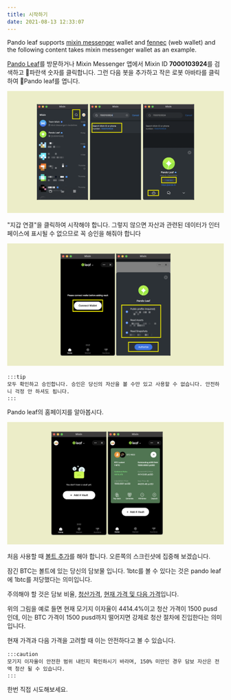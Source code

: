 ```yaml
---
title: 시작하기
date: 2021-08-13 12:33:07
---
```


Pando leaf supports [mixin messenger](https://docs.pando.im/docs/wallets/mixin-messenger) wallet and [fennec](https://pando.im/fennec/) (web wallet) and the following content takes mixin messenger wallet as an example.

[Pando Leaf](https://leaf.pando.im)를 방문하거나 Mixin Messenger 앱에서 Mixin ID **7000103924**를 검색하고 파란색 숫자를 클릭합니다. 그런 다음 봇을 추가하고 작은 로봇 아바타를 클릭하여 Pando leaf를 엽니다.

![](../assets/leaf-get-started-p1.png)


"지갑 연결"을 클릭하여 시작해야 합니다. 그렇지 않으면 자산과 관련된 데이터가 인터페이스에 표시될 수 없으므로 꼭 승인을 해줘야 합니다

![](../assets/leaf-get-started-p2.png)

````mdx-code-block
:::tip
모두 확인하고 승인합니다. 승인은 당신의 자산을 볼 수만 있고 사용할 수 없습니다. 안전하니 걱정 안 하셔도 됩니다.
:::
````

Pando leaf의 홈페이지를 알아봅시다.

![](../assets/leaf-get-start-p3.png)

처음 사용할 때 [볼트 추가](https://docs.pando.im/docs/leaf/tutorials/open-vault)를 해야 합니다.  오른쪽의 스크린샷에 집중해 보겠습니다.

잠긴 BTC는 볼트에 있는 당신의 담보물 입니다. 1btc를 볼 수 있다는 것은 pando leaf에 1btc를 저당했다는 의미입니다.

주의해야 할 것은 담보 비율, [청산가격](https://docs.pando.im/docs/leaf/key-concepts/liquidation/liquidation-ratio), [현재 가격 및 다음 가격](https://docs.pando.im/docs/leaf/key-concepts/price-oracles)입니다.

위의 그림을 예로 들면 현재 모기지 이자율이 4414.4%이고 청산 가격이 1500 pusd 인데, 이는 BTC 가격이 1500 pusd까지 떨어지면 강제로 청산 절차에 진입한다는 의미입니다.

현재 가격과 다음 가격을 고려할 때 이는 안전하다고 볼 수 있습니다.

````mdx-code-block
:::caution
모기지 이자율이 안전한 범위 내인지 확인하시기 바라며, 150% 미만인 경우 담보 자산은 전액 청산 될 수 있습니다.
:::
````

한번 직접 시도해보세요.


